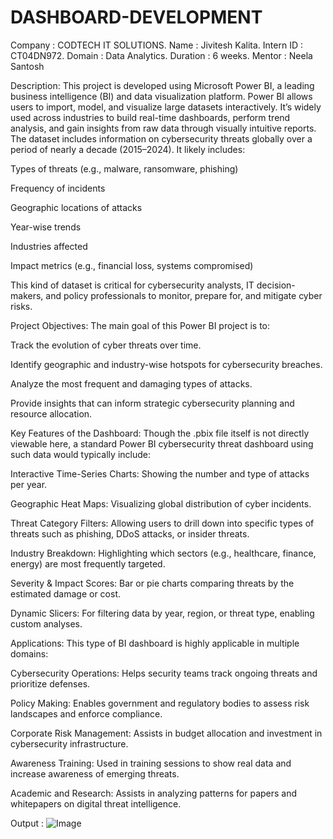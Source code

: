 # DASHBOARD-DEVELOPMENT
Company : CODTECH IT SOLUTIONS.
Name : Jivitesh Kalita.
Intern ID : CT04DN972. 
Domain : Data Analytics.
Duration : 6 weeks. 
Mentor : Neela Santosh

Description: This project is developed using Microsoft Power BI, a leading business intelligence (BI) and data visualization platform. Power BI allows users to import, model, and visualize large datasets interactively. It’s widely used across industries to build real-time dashboards, perform trend analysis, and gain insights from raw data through visually intuitive reports.
The dataset includes information on cybersecurity threats globally over a period of nearly a decade (2015–2024). It likely includes:

Types of threats (e.g., malware, ransomware, phishing)

Frequency of incidents

Geographic locations of attacks

Year-wise trends

Industries affected

Impact metrics (e.g., financial loss, systems compromised)

This kind of dataset is critical for cybersecurity analysts, IT decision-makers, and policy professionals to monitor, prepare for, and mitigate cyber risks.

Project Objectives:
The main goal of this Power BI project is to:

Track the evolution of cyber threats over time.

Identify geographic and industry-wise hotspots for cybersecurity breaches.

Analyze the most frequent and damaging types of attacks.

Provide insights that can inform strategic cybersecurity planning and resource allocation.

Key Features of the Dashboard:
Though the .pbix file itself is not directly viewable here, a standard Power BI cybersecurity threat dashboard using such data would typically include:

Interactive Time-Series Charts: Showing the number and type of attacks per year.

Geographic Heat Maps: Visualizing global distribution of cyber incidents.

Threat Category Filters: Allowing users to drill down into specific types of threats such as phishing, DDoS attacks, or insider threats.

Industry Breakdown: Highlighting which sectors (e.g., healthcare, finance, energy) are most frequently targeted.

Severity & Impact Scores: Bar or pie charts comparing threats by the estimated damage or cost.

Dynamic Slicers: For filtering data by year, region, or threat type, enabling custom analyses.

Applications:
This type of BI dashboard is highly applicable in multiple domains:

Cybersecurity Operations: Helps security teams track ongoing threats and prioritize defenses.

Policy Making: Enables government and regulatory bodies to assess risk landscapes and enforce compliance.

Corporate Risk Management: Assists in budget allocation and investment in cybersecurity infrastructure.

Awareness Training: Used in training sessions to show real data and increase awareness of emerging threats.

Academic and Research: Assists in analyzing patterns for papers and whitepapers on digital threat intelligence.


Output : ![Image](https://github.com/user-attachments/assets/18b5eed2-00bb-4ade-9254-359a33e69262)
